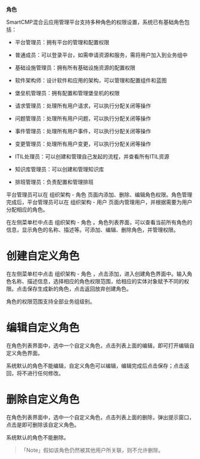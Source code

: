 **角色**

SmartCMP混合云应用管理平台支持多种角色的权限设置，系统已有基础角色包括：

   - 平台管理员：拥有平台的管理和配置权限

   - 普通成员：可以登录平台，如需申请资源和服务，需将用户加入到业务组中

   - 基础设施管理员：拥有所有基础设施资源的配置权限 

   - 软件架构师：设计软件和应用的架构，可以管理和配置组件和蓝图
   
   - 堡垒机管理员：拥有配置和管理堡垒机的权限
   
   - 请求管理员：处理所有用户请求，可以执行分配关闭等操作
   
   - 问题管理员：处理所有用户问题，可以执行分配关闭等操作
   
   - 事件管理员：处理所有用户事件，可以执行分配关闭等操作
   
   - 变更管理员：处理所有用户变更，可以执行分配关闭等操作
   
   - ITIL处理员：可以创建和管理自己发起的流程，并查看所有ITIL资源
   
   - 知识库管理员：可以创建和管理知识库
   
   - 排班管理员：负责配置和管理排班

平台管理员可以在 组织架构 - 角色 页面内添加、删除、编辑角色权限。角色管理完成后，平台管理员可以在 组织架构 - 用户 页面内管理用户，并根据需要为用户分配相应的角色。

在左侧菜单栏中点击 组织架构 - 角色 。角色列表界面，可以查看当前所有角色的信息，显示角色的名称、描述等。可添加、编辑、删除角色，并管理权限。

# 创建自定义角色

在左侧菜单栏中点击 组织架构 - 角色 ，点击添加，进入创建角色界面中。输入角色名称、描述信息，选择相应的角色权限范围，给相应的实体对象赋予不同的权限。点击保存生成新的角色，点击返回放弃创建角色。

角色的权限范围支持全部业务组级别。

# 编辑自定义角色

在角色列表界面中，选中一个自定义角色，点击列表上面的编辑，即可打开编辑自定义角色界面。

系统默认的角色不能编辑，自定义角色可以编辑，编辑完成后点击保存；点击返回，将不进行任何修改。

# 删除自定义角色

在角色列表界面中，选中一个自定义角色，点击列表上面的删除，弹出提示窗口，点击是即可删除该自定义角色。

系统默认的角色不能删除。

 >「Note」假如该角色仍然被其他用户所关联，则不允许删除。